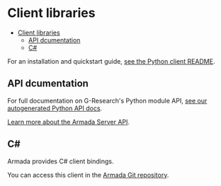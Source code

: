 # Client libraries
- [Client libraries](#client-libraries)
  - [API dcumentation](#api-documentation)
  - [C#](#c)

For an installation and quickstart guide, [see the Python client README](https://github.com/armadaproject/armada/blob/master/client/python/README.md).

## API dcumentation

For full documentation on G-Research's Python module API, [see our autogenerated Python API docs](https://armadaproject.io/armada_client_package).

[Learn more about the Armada Server API](https://armadaproject.io/armada-api).

## C#

Armada provides C# client bindings.

You can access this client in the [Armada Git repository](https://github.com/armadaproject/armada/tree/master/client/DotNet).
